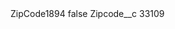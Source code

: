 <?xml version="1.0" encoding="UTF-8"?>
<CustomMetadata xmlns="http://soap.sforce.com/2006/04/metadata" xmlns:xsi="http://www.w3.org/2001/XMLSchema-instance" xmlns:xsd="http://www.w3.org/2001/XMLSchema">
    <label>ZipCode1894</label>
    <protected>false</protected>
    <values>
        <field>Zipcode__c</field>
        <value xsi:type="xsd:string">33109</value>
    </values>
</CustomMetadata>
